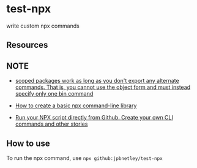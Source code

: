 # test-npx
write custom npx commands

## Resources

## NOTE
- [scoped packages work as long as you don't export any alternate commands. That is, you cannot use the object form and must instead specify only one bin command](https://stackoverflow.com/questions/58649531/running-npx-with-scoped-packages)

- [How to create a basic npx command-line library](https://dev.to/9zemian5/basic-npx-command-line-tool-45k4)
- [Run your NPX script directly from Github. Create your own CLI commands and other stories](https://dev.to/ipreda/run-your-npx-script-directly-from-github-create-your-own-cli-commands-and-other-stories-4pn3)


## How to use
To run the npx command, use `npx github:jpbnetley/test-npx`